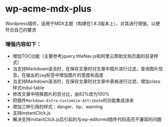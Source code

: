 # wp-acme-mdx-plus

Wordpress插件，适用于MDX主题（构建在1.8.3版本上），对其进行增强，以便符合自己的要求

### 增强内容如下：

- 增加TOC功能（主要参考jquery.titleNav.js和阿里云帮助文档页面的目录样式）
- 当支持Markdown语法时，在保存文章时对文章中图片进行过滤，查询图片信息，在输出的<code>img</code>标签中增加图片的宽度和高度
- 当支持Markdown语法时，在保存文章时对文章中表格进行过滤，增加class样式mdui-table
- 修改文章中特殊图片的百分比，由82%改为100%
- 将插件<code>Markdown-Extra-Customize-Attribute</code>的功能集成进来
- 增加三种引用的样式：danger、tip、warning
- 支持instantClick.js
- 解决支持instantClick.js后引起的与wp-editormd插件代码高亮不兼容的问题
